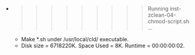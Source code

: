 * >>>>>>>>> Running inst-zclean-04-chmod-script.sh ...
  * Make *.sh under /usr/local/cld/ executable.
  * Disk size = 6718220K. Space Used = 8K. Runtime = 00:00:00:02.
